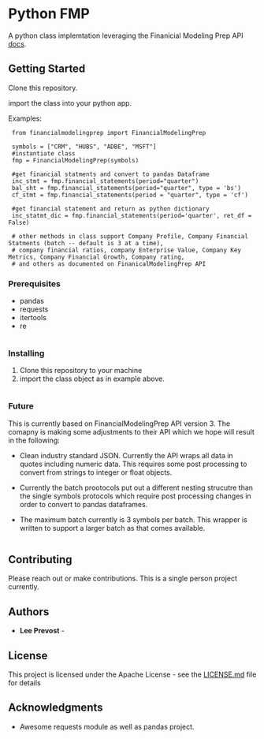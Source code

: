 # Python FMP

A python class implemtation leveraging the Finanicial Modeling Prep API [docs](https://financialmodelingprep.com/developer/docs/).

## Getting Started

Clone this repository.

import the class into your python app.

Examples:

	 from financialmodelingprep import FinancialModelingPrep

	 symbols = ["CRM", "HUBS", "ADBE", "MSFT"]
	 #instantiate class
	 fmp = FinancialModelingPrep(symbols)
	 
	 #get financial statments and convert to pandas Dataframe
	 inc_stmt = fmp.financial_statements(period="quarter")
	 bal_sht = fmp.financial_statements(period="quarter", type = 'bs')
	 cf_stmt = fmp.financial_statements(period = "quarter", type = 'cf')
	 
	 #get financial statement and return as python dictionary
	 inc_statmt_dic = fmp.financial_statements(period='quarter', ret_df = False)
	 
	 # other methods in class support Company Profile, Company Financial Statments (batch -- default is 3 at a time), 
	 # company financial ratios, company Enterprise Value, Company Key Metrics, Company Financial Growth, Company rating, 
	 # and others as documented on FinanicalModelingPrep API
	 

### Prerequisites

* pandas
* requests
* itertools
* re
```
```

### Installing

   1) Clone this repository to your machine
   2) import the class object as in example above.
```
```


### Future

This is currently based on FinancialModelingPrep API version 3.   The comapny is making some adjustments to their API which we hope will result in the following:

* Clean industry standard JSON.  Currently the API wraps all data in quotes including numeric data.  This requires some post processing to convert from strings to integer or float objects.

* Currently the batch prootocols put out a different nesting strucutre than the single symbols protocols which require post processing changes in order to convert to pandas dataframes.

* The maximum batch currently is 3 symbols per batch.  This wrapper is written to support a larger batch as that comes available.



```
```


## Contributing

Please reach out or make contributions.  This is a single person project currently.


## Authors

* **Lee Prevost** - 



## License

This project is licensed under the Apache License - see the [LICENSE.md](LICENSE.md) file for details

## Acknowledgments

* Awesome requests module as well as pandas project.

